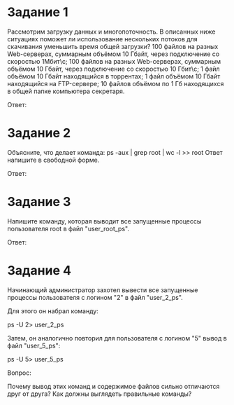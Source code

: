 # Задание 1
Рассмотрим загрузку данных и многопоточность. В описанных ниже ситуациях поможет ли использование нескольких потоков для скачивания уменьшить время общей загрузки?
100 файлов на разных Web-серверах, суммарным объёмом 10 Гбайт, через подключение со скоростью 1Мбит\с;
100 файлов на разных Web-серверах, суммарным объёмом 10 Гбайт, через подключение со скоростью 10 Гбит\с;
1 файл объёмом 10 Гбайт находящийся в торрентах;
1 файл объёмом 10 Гбайт находящийся на FTP-сервере;
10 файлов объёмом по 1 Гб находящихся в общей папке компьютера секретаря.

Ответ: 
# Задание 2
Объясните, что делает команда:
ps -aux | grep root | wc -l >> root
Ответ напишите в свободной форме.

Ответ: 

# Задание 3
Напишите команду, которая выводит все запущенные процессы пользователя root в файл "user_root_ps".

Ответ: 

# Задание 4
Начинающий администратор захотел вывести все запущенные процессы пользователя с логином "2" в файл "user_2_ps".

Для этого он набрал команду:

ps -U 2> user_2_ps

Затем, он аналогично повторил для пользователя с логином "5" вывод в файл "user_5_ps":

ps -U 5> user_5_ps

Вопрос:

Почему вывод этих команд и содержимое файлов сильно отличаются друг от друга? Как должны выглядеть правильные команды?

